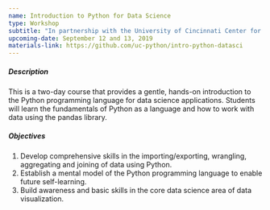 ```yaml
---
name: Introduction to Python for Data Science
type: Workshop
subtitle: "In partnership with the University of Cincinnati Center for Business Analytics"
upcoming-date: September 12 and 13, 2019
materials-link: https://github.com/uc-python/intro-python-datasci
---
```

##### Description
This is a two-day course that provides a gentle, hands-on introduction to the Python programming language for data science applications.
Students will learn the fundamentals of Python as a language and how to work with data using the pandas library.

##### Objectives
1. Develop comprehensive skills in the importing/exporting, wrangling, aggregating and joining of data using Python.
2. Establish a mental model of the Python programming language to enable future self-learning.
3. Build awareness and basic skills in the core data science area of data visualization.
